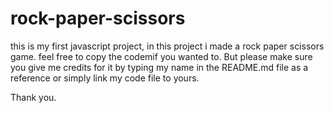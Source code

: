 # rock-paper-scissors

this is my first javascript project, in this project i made a rock paper scissors game.
feel free to copy the codemif you wanted to. But please make sure you give me credits for it by typing my name in the README.md file as a reference or simply link my code file to yours.

Thank you.